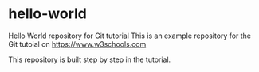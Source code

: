 
  # hello-world
Hello World repository for Git tutorial
This is an 
  example repository for the Git tutoial on https://www.w3schools.com


  This repository is built step by step in the tutorial.
 